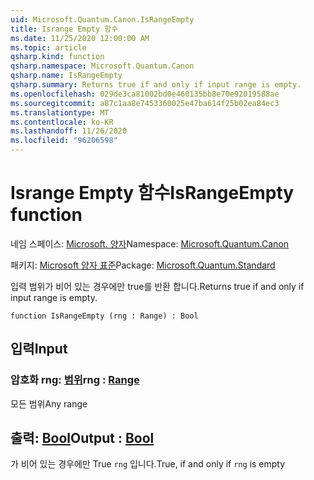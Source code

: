 ```yaml
---
uid: Microsoft.Quantum.Canon.IsRangeEmpty
title: Isrange Empty 함수
ms.date: 11/25/2020 12:00:00 AM
ms.topic: article
qsharp.kind: function
qsharp.namespace: Microsoft.Quantum.Canon
qsharp.name: IsRangeEmpty
qsharp.summary: Returns true if and only if input range is empty.
ms.openlocfilehash: 029de3ca81002bd0e460135bb8e70e92019588ae
ms.sourcegitcommit: a87c1aa8e7453360025e47ba614f25b02ea84ec3
ms.translationtype: MT
ms.contentlocale: ko-KR
ms.lasthandoff: 11/26/2020
ms.locfileid: "96206598"
---
```

# <a name="israngeempty-function"></a><span data-ttu-id="fe987-102">Isrange Empty 함수</span><span class="sxs-lookup"><span data-stu-id="fe987-102">IsRangeEmpty function</span></span>

<span data-ttu-id="fe987-103">네임 스페이스: [Microsoft. 양자](xref:Microsoft.Quantum.Canon)</span><span class="sxs-lookup"><span data-stu-id="fe987-103">Namespace: [Microsoft.Quantum.Canon](xref:Microsoft.Quantum.Canon)</span></span>

<span data-ttu-id="fe987-104">패키지: [Microsoft 양자 표준](https://nuget.org/packages/Microsoft.Quantum.Standard)</span><span class="sxs-lookup"><span data-stu-id="fe987-104">Package: [Microsoft.Quantum.Standard](https://nuget.org/packages/Microsoft.Quantum.Standard)</span></span>


<span data-ttu-id="fe987-105">입력 범위가 비어 있는 경우에만 true를 반환 합니다.</span><span class="sxs-lookup"><span data-stu-id="fe987-105">Returns true if and only if input range is empty.</span></span>

```qsharp
function IsRangeEmpty (rng : Range) : Bool
```


## <a name="input"></a><span data-ttu-id="fe987-106">입력</span><span class="sxs-lookup"><span data-stu-id="fe987-106">Input</span></span>

### <a name="rng--range"></a><span data-ttu-id="fe987-107">암호화 rng: [범위](xref:microsoft.quantum.lang-ref.range)</span><span class="sxs-lookup"><span data-stu-id="fe987-107">rng : [Range](xref:microsoft.quantum.lang-ref.range)</span></span>

<span data-ttu-id="fe987-108">모든 범위</span><span class="sxs-lookup"><span data-stu-id="fe987-108">Any range</span></span>



## <a name="output--bool"></a><span data-ttu-id="fe987-109">출력: [Bool](xref:microsoft.quantum.lang-ref.bool)</span><span class="sxs-lookup"><span data-stu-id="fe987-109">Output : [Bool](xref:microsoft.quantum.lang-ref.bool)</span></span>

<span data-ttu-id="fe987-110">가 비어 있는 경우에만 True `rng` 입니다.</span><span class="sxs-lookup"><span data-stu-id="fe987-110">True, if and only if `rng` is empty</span></span>